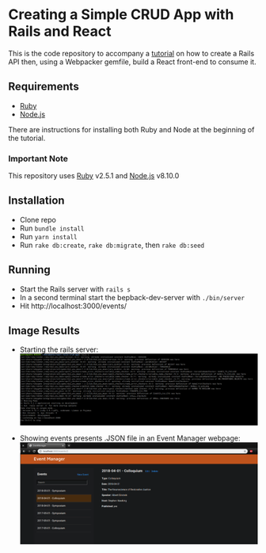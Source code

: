 # Creating a Simple CRUD App with Rails and React

This is the code repository to accompany a [tutorial](https://hibbard.eu/rails-react-crud-app/) on how to create a Rails API then, using a Webpacker gemfile, build a React front-end to consume it.


## Requirements

- [Ruby](https://www.ruby-lang.org/en/downloads/)
- [Node.js](http://nodejs.org/)

There are instructions for installing both Ruby and Node at the beginning of the tutorial.

### Important Note
This repository uses [Ruby](https://www.ruby-lang.org/en/downloads/) v2.5.1 and [Node.js](http://nodejs.org/) v8.10.0

## Installation

- Clone repo
- Run `bundle install`
- Run `yarn install`
- Run `rake db:create`, `rake db:migrate`, then `rake db:seed`

## Running

- Start the Rails server with `rails s`
- In a second terminal start the bepback-dev-server with `./bin/server`
- Hit http://localhost:3000/events/

## Image Results

- Starting the rails server:
![rails_server](./assets/ruby_rails_server.png)

- Showing events presents .JSON file in an Event Manager webpage:
![rails_events](./assets/events_manager.png)
